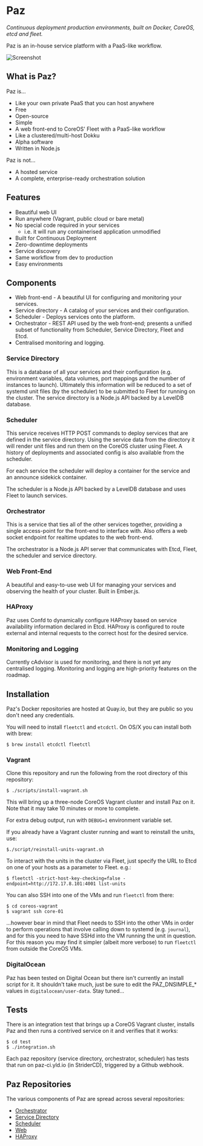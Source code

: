 Paz
===
_Continuous deployment production environments, built on Docker, CoreOS, etcd and fleet._

Paz is an in-house service platform with a PaaS-like workflow.

![Screenshot](https://raw.githubusercontent.com/yldio/paz/206283f9f2b0c21bc4abf3a1f3926bd5e0f0a962/docs/images/Screen%20Shot%202014-11-22%20at%2016.39.07.png)

## What is Paz?

Paz is...
* Like your own private PaaS that you can host anywhere
* Free
* Open-source
* Simple
* A web front-end to CoreOS' Fleet with a PaaS-like workflow
* Like a clustered/multi-host Dokku
* Alpha software
* Written in Node.js

Paz is not...
* A hosted service
* A complete, enterprise-ready orchestration solution

## Features
* Beautiful web UI
* Run anywhere (Vagrant, public cloud or bare metal)
* No special code required in your services
  - i.e. it will run any containerised application unmodified
* Built for Continuous Deployment
* Zero-downtime deployments
* Service discovery
* Same workflow from dev to production
* Easy environments

## Components
* Web front-end - A beautiful UI for configuring and monitoring your services.
* Service directory - A catalog of your services and their configuration.
* Scheduler - Deploys services onto the platform.
* Orchestrator - REST API used by the web front-end; presents a unified subset of functionality from Scheduler, Service Directory, Fleet and Etcd.
* Centralised monitoring and logging.

### Service Directory
This is a database of all your services and their configuration (e.g. environment variables, data volumes, port mappings and the number of instances to launch). Ultimately this information will be reduced to a set of systemd unit files (by the scheduler) to be submitted to Fleet for running on the cluster.
The service directory is a Node.js API backed by a LevelDB database.

### Scheduler
This service receives HTTP POST commands to deploy services that are defined in the service directory. Using the service data from the directory it will render unit files and run them on the CoreOS cluster using Fleet. A history of deployments and associated config is also available from the scheduler.

For each service the scheduler will deploy a container for the service and an announce sidekick container.

The scheduler is a Node.js API backed by a LevelDB database and uses Fleet to launch services.

### Orchestrator
This is a service that ties all of the other services together, providing a single access-point for the front-end to interface with. Also offers a web socket endpoint for realtime updates to the web front-end.

The orchestrator is a Node.js API server that communicates with Etcd, Fleet, the scheduler and service directory.

### Web Front-End
A beautiful and easy-to-use web UI for managing your services and observing the health of your cluster. Built in Ember.js.

### HAProxy
Paz uses Confd to dynamically configure HAProxy based on service availability information declared in Etcd. HAProxy is configured to route external and internal requests to the correct host for the desired service.

### Monitoring and Logging
Currently cAdvisor is used for monitoring, and there is not yet any centralised logging. Monitoring and logging are high-priority features on the roadmap.

## Installation

Paz's Docker repositories are hosted at Quay.io, but they are public so you don't need any credentials.

You will need to install `fleetctl` and `etcdctl`. On OS/X you can install both with brew:
```
$ brew install etcdctl fleetctl
```

### Vagrant

Clone this repository and run the following from the root directory of this repository:

```
$ ./scripts/install-vagrant.sh
```

This will bring up a three-node CoreOS Vagrant cluster and install Paz on it. Note that it may take 10 minutes or more to complete.

For extra debug output, run with `DEBUG=1` environment variable set.

If you already have a Vagrant cluster running and want to reinstall the units, use:

```
$./script/reinstall-units-vagrant.sh
```

To interact with the units in the cluster via Fleet, just specify the URL to Etcd on one of your hosts as a parameter to Fleet. e.g.:

```
$ fleetctl -strict-host-key-checking=false -endpoint=http://172.17.8.101:4001 list-units
```

You can also SSH into one of the VMs and run `fleetctl` from there:

```
$ cd coreos-vagrant
$ vagrant ssh core-01
```

...however bear in mind that Fleet needs to SSH into the other VMs in order to perform operations that involve calling down to systemd (e.g. `journal`), and for this you need to have SSHd into the VM running the unit in question. For this reason you may find it simpler (albeit more verbose) to run `fleetctl` from outside the CoreOS VMs.

### DigitalOcean

Paz has been tested on Digital Ocean but there isn't currently an install script for it. It shouldn't take much, just be sure to edit the PAZ_DNSIMPLE_* values in `digitalocean/user-data`. Stay tuned...

## Tests

There is an integration test that brings up a CoreOS Vagrant cluster, installs Paz and then runs a contrived service on it and verifies that it works:

```
$ cd test
$ ./integration.sh
```

Each paz repository (service directory, orchestrator, scheduler) has tests that run on paz-ci.yld.io (in StriderCD), triggered by a Github webhook.

## Paz Repositories

The various components of Paz are spread across several repositories:
* [Orchestrator](https://github.com/yldio/paz-orchestrator)
* [Service Directory](https://github.com/yldio/paz-service-directory)
* [Scheduler](https://github.com/yldio/paz-scheduler)
* [Web](https://github.com/yldio/paz-web)
* [HAProxy](https://github.com/yldio/paz-haproxy)
